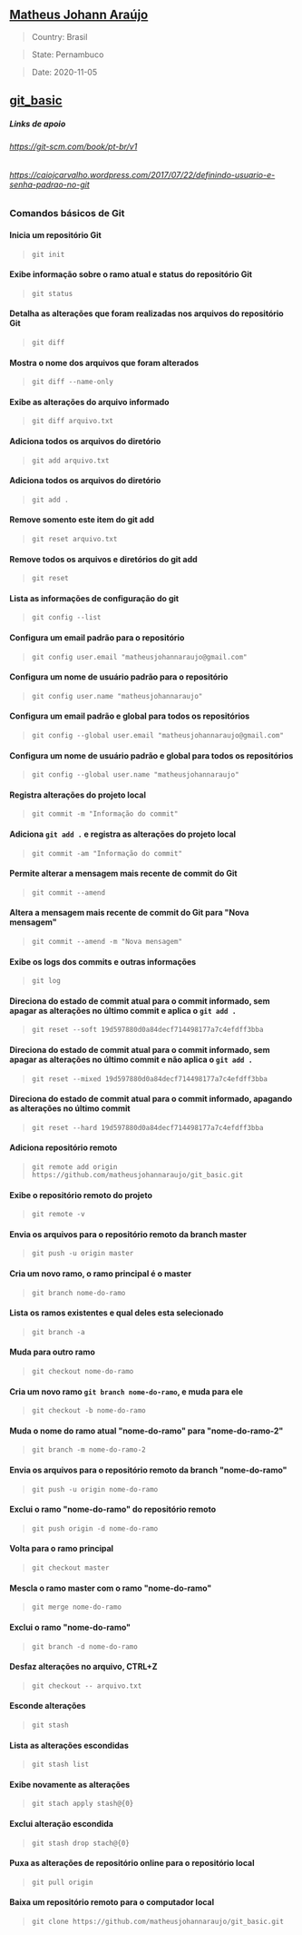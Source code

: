 ## <a href="https://matheusjohannaraujo.herokuapp.com">Matheus Johann Araújo</a>

> Country: Brasil

> State: Pernambuco

> Date: 2020-11-05

## <a href="https://github.com/matheusjohannaraujo/git_basic/">git_basic</a>

##### Links de apoio
###### https://git-scm.com/book/pt-br/v1
###### https://caiojcarvalho.wordpress.com/2017/07/22/definindo-usuario-e-senha-padrao-no-git

### Comandos básicos de Git

#### Inicia um repositório Git
> ```git init```

#### Exibe informação sobre o ramo atual e status do repositório Git
> ```git status```
	
#### Detalha as alterações que foram realizadas nos arquivos do repositório Git
> ```git diff```
	
#### Mostra o nome dos arquivos que foram alterados
> ```git diff --name-only```

#### Exibe as alterações do arquivo informado
> ```git diff arquivo.txt```	

#### Adiciona todos os arquivos do diretório
> ```git add arquivo.txt```

#### Adiciona todos os arquivos do diretório
> ```git add .```

#### Remove somento este item do git add
> ```git reset arquivo.txt```

#### Remove todos os arquivos e diretórios do git add
> ```git reset```

#### Lista as informações de configuração do git
> ```git config --list```
	
#### Configura um email padrão para o repositório
> ```git config user.email "matheusjohannaraujo@gmail.com"```

#### Configura um nome de usuário padrão para o repositório
> ```git config user.name "matheusjohannaraujo"```

#### Configura um email padrão e global para todos os repositórios
> ```git config --global user.email "matheusjohannaraujo@gmail.com"```

#### Configura um nome de usuário padrão e global para todos os repositórios
> ```git config --global user.name "matheusjohannaraujo"```

#### Registra alterações do projeto local
> ```git commit -m "Informação do commit"```

#### Adiciona `git add .` e registra as alterações do projeto local
> ```git commit -am "Informação do commit"```

#### Permite alterar a mensagem mais recente de commit do Git
> ```git commit --amend```

#### Altera a mensagem mais recente de commit do Git para "Nova mensagem"
> ```git commit --amend -m "Nova mensagem"```

#### Exibe os logs dos commits e outras informações
> ```git log```

#### Direciona do estado de commit atual para o commit informado, sem apagar as alterações no último commit e aplica o `git add .`

> ```git reset --soft 19d597880d0a84decf714498177a7c4efdff3bba```

#### Direciona do estado de commit atual para o commit informado, sem apagar as alterações no último commit e não aplica o `git add .`

> ```git reset --mixed 19d597880d0a84decf714498177a7c4efdff3bba```

#### Direciona do estado de commit atual para o commit informado, apagando as alterações no último commit

> ```git reset --hard 19d597880d0a84decf714498177a7c4efdff3bba```

#### Adiciona repositório remoto
> ```git remote add origin https://github.com/matheusjohannaraujo/git_basic.git```

#### Exibe o repositório remoto do projeto
> ```git remote -v```
	
#### Envia os arquivos para o repositório remoto da branch master
> ```git push -u origin master```
	
#### Cria um novo ramo, o ramo principal é o master
> ```git branch nome-do-ramo```

#### Lista os ramos existentes e qual deles esta selecionado
> ```git branch -a```

#### Muda para outro ramo
> ```git checkout nome-do-ramo```

#### Cria um novo ramo `git branch nome-do-ramo`, e muda para ele
> ```git checkout -b nome-do-ramo```

#### Muda o nome do ramo atual "nome-do-ramo" para "nome-do-ramo-2"
> ```git branch -m nome-do-ramo-2```

#### Envia os arquivos para o repositório remoto da branch "nome-do-ramo"
> ```git push -u origin nome-do-ramo```

#### Exclui o ramo "nome-do-ramo" do repositório remoto
> ```git push origin -d nome-do-ramo```

#### Volta para o ramo principal
> ```git checkout master```
	
#### Mescla o ramo master com o ramo "nome-do-ramo"
> ```git merge nome-do-ramo```
	
#### Exclui o ramo "nome-do-ramo"
> ```git branch -d nome-do-ramo```
	
#### Desfaz alterações no arquivo, CTRL+Z
> ```git checkout -- arquivo.txt```
	
#### Esconde alterações
> ```git stash```
	
#### Lista as alterações escondidas
> ```git stash list```
	
#### Exibe novamente as alterações
> ```git stach apply stash@{0}```
	
#### Exclui alteração escondida
> ```git stash drop stach@{0}```
	
#### Puxa as alterações de repositório online para o repositório local
> ```git pull origin```
	
#### Baixa um repositório remoto para o computador local
> ```git clone https://github.com/matheusjohannaraujo/git_basic.git```
